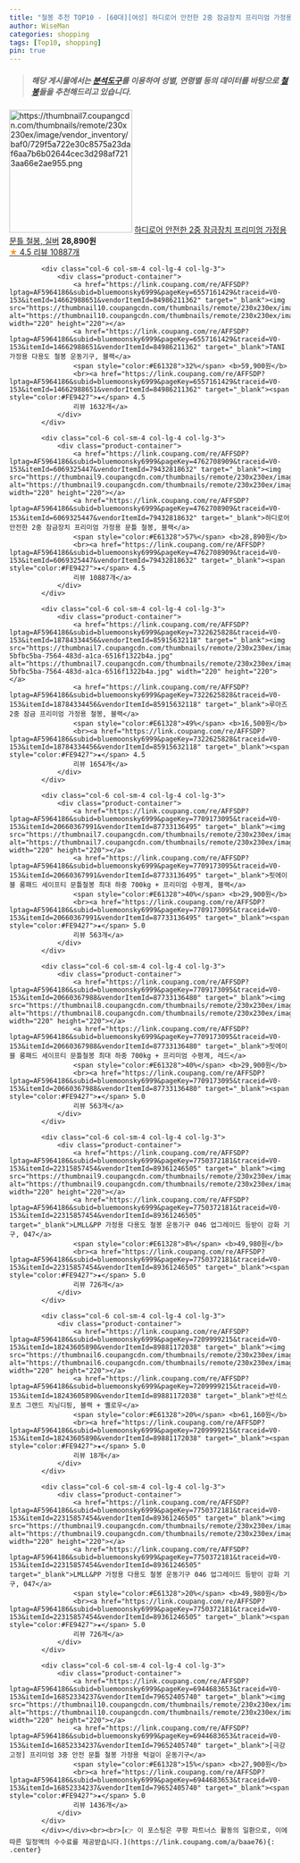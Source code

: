 ```yaml
---
title: "철봉 추천 TOP10 - [60대][여성] 하디로어 안전한 2중 잠금장치 프리미엄 가정용 문틀 철봉, 실버"
author: WiseMan
categories: shopping
tags: [Top10, shopping]
pin: true
---
```


> ##### 해당 게시물에서는 [**분석도구**](https://itemscout.io/)를 이용하여 **성별**, **연령별** 등의 데이터를 바탕으로 [**철봉**](https://link.coupang.com/a/baae76)들을 추천해드리고 있습니다.
<div class="container"><div class="row">
            <div class="col-6 col-sm-4 col-lg-4 col-lg-3">
                <div class="product-container">
                    <a href="https://link.coupang.com/re/AFFSDP?lptag=AF5964186&subid=bluemoonsky6999&pageKey=4762708909&traceid=V0-153&itemId=21713478330&vendorItemId=88762849863" target="_blank"><img src="https://thumbnail7.coupangcdn.com/thumbnails/remote/230x230ex/image/vendor_inventory/baf0/729f5a722e30c8575a23daf6aa7b6b02644cec3d298af7213aa66e2ae955.png" alt="https://thumbnail7.coupangcdn.com/thumbnails/remote/230x230ex/image/vendor_inventory/baf0/729f5a722e30c8575a23daf6aa7b6b02644cec3d298af7213aa66e2ae955.png" width="220" height="220"></a>
                    <a href="https://link.coupang.com/re/AFFSDP?lptag=AF5964186&subid=bluemoonsky6999&pageKey=4762708909&traceid=V0-153&itemId=21713478330&vendorItemId=88762849863" target="_blank">하디로어 안전한 2중 잠금장치 프리미엄 가정용 문틀 철봉, 실버</a>
                    <span style="color:#E61328"></span> <b>28,890원</b>
                    <br><a href="https://link.coupang.com/re/AFFSDP?lptag=AF5964186&subid=bluemoonsky6999&pageKey=4762708909&traceid=V0-153&itemId=21713478330&vendorItemId=88762849863" target="_blank"><span style="color:#FE9427">★</span> 4.5
                    리뷰 10887개</a>
                </div>
            </div>
            
            <div class="col-6 col-sm-4 col-lg-4 col-lg-3">
                <div class="product-container">
                    <a href="https://link.coupang.com/re/AFFSDP?lptag=AF5964186&subid=bluemoonsky6999&pageKey=6557161429&traceid=V0-153&itemId=14662988651&vendorItemId=84986211362" target="_blank"><img src="https://thumbnail10.coupangcdn.com/thumbnails/remote/230x230ex/image/vendor_inventory/d8a6/2754d216a6576a3cf02b48f3865f40475ca1a9d4649c6360997187cb8f34.jpg" alt="https://thumbnail10.coupangcdn.com/thumbnails/remote/230x230ex/image/vendor_inventory/d8a6/2754d216a6576a3cf02b48f3865f40475ca1a9d4649c6360997187cb8f34.jpg" width="220" height="220"></a>
                    <a href="https://link.coupang.com/re/AFFSDP?lptag=AF5964186&subid=bluemoonsky6999&pageKey=6557161429&traceid=V0-153&itemId=14662988651&vendorItemId=84986211362" target="_blank">TANI 가정용 다용도 철봉 운동기구, 블랙</a>
                    <span style="color:#E61328">32%</span> <b>59,900원</b>
                    <br><a href="https://link.coupang.com/re/AFFSDP?lptag=AF5964186&subid=bluemoonsky6999&pageKey=6557161429&traceid=V0-153&itemId=14662988651&vendorItemId=84986211362" target="_blank"><span style="color:#FE9427">★</span> 4.5
                    리뷰 1632개</a>
                </div>
            </div>
            
            <div class="col-6 col-sm-4 col-lg-4 col-lg-3">
                <div class="product-container">
                    <a href="https://link.coupang.com/re/AFFSDP?lptag=AF5964186&subid=bluemoonsky6999&pageKey=4762708909&traceid=V0-153&itemId=6069325447&vendorItemId=79432818632" target="_blank"><img src="https://thumbnail9.coupangcdn.com/thumbnails/remote/230x230ex/image/vendor_inventory/e44e/383022157fd6bf1214d5a63bdd9be174d9fa7c16c2087d07060e745e11fa.png" alt="https://thumbnail9.coupangcdn.com/thumbnails/remote/230x230ex/image/vendor_inventory/e44e/383022157fd6bf1214d5a63bdd9be174d9fa7c16c2087d07060e745e11fa.png" width="220" height="220"></a>
                    <a href="https://link.coupang.com/re/AFFSDP?lptag=AF5964186&subid=bluemoonsky6999&pageKey=4762708909&traceid=V0-153&itemId=6069325447&vendorItemId=79432818632" target="_blank">하디로어 안전한 2중 잠금장치 프리미엄 가정용 문틀 철봉, 블랙</a>
                    <span style="color:#E61328">57%</span> <b>28,890원</b>
                    <br><a href="https://link.coupang.com/re/AFFSDP?lptag=AF5964186&subid=bluemoonsky6999&pageKey=4762708909&traceid=V0-153&itemId=6069325447&vendorItemId=79432818632" target="_blank"><span style="color:#FE9427">★</span> 4.5
                    리뷰 10887개</a>
                </div>
            </div>
            
            <div class="col-6 col-sm-4 col-lg-4 col-lg-3">
                <div class="product-container">
                    <a href="https://link.coupang.com/re/AFFSDP?lptag=AF5964186&subid=bluemoonsky6999&pageKey=7322625828&traceid=V0-153&itemId=18784334456&vendorItemId=85915632118" target="_blank"><img src="https://thumbnail7.coupangcdn.com/thumbnails/remote/230x230ex/image/retail/images/26317145801223-5bfbc5ba-7564-483d-a1ca-6516f1322b4a.jpg" alt="https://thumbnail7.coupangcdn.com/thumbnails/remote/230x230ex/image/retail/images/26317145801223-5bfbc5ba-7564-483d-a1ca-6516f1322b4a.jpg" width="220" height="220"></a>
                    <a href="https://link.coupang.com/re/AFFSDP?lptag=AF5964186&subid=bluemoonsky6999&pageKey=7322625828&traceid=V0-153&itemId=18784334456&vendorItemId=85915632118" target="_blank">루아즈 2중 잠금 프리미엄 가정용 철봉, 블랙</a>
                    <span style="color:#E61328">49%</span> <b>16,500원</b>
                    <br><a href="https://link.coupang.com/re/AFFSDP?lptag=AF5964186&subid=bluemoonsky6999&pageKey=7322625828&traceid=V0-153&itemId=18784334456&vendorItemId=85915632118" target="_blank"><span style="color:#FE9427">★</span> 4.5
                    리뷰 1654개</a>
                </div>
            </div>
            
            <div class="col-6 col-sm-4 col-lg-4 col-lg-3">
                <div class="product-container">
                    <a href="https://link.coupang.com/re/AFFSDP?lptag=AF5964186&subid=bluemoonsky6999&pageKey=7709173095&traceid=V0-153&itemId=20660367991&vendorItemId=87733136495" target="_blank"><img src="https://thumbnail7.coupangcdn.com/thumbnails/remote/230x230ex/image/vendor_inventory/0815/a44f75a30a688eb1b011d6cb3dfe86df31694ecf9bc4794df597ad284de8.jpg" alt="https://thumbnail7.coupangcdn.com/thumbnails/remote/230x230ex/image/vendor_inventory/0815/a44f75a30a688eb1b011d6cb3dfe86df31694ecf9bc4794df597ad284de8.jpg" width="220" height="220"></a>
                    <a href="https://link.coupang.com/re/AFFSDP?lptag=AF5964186&subid=bluemoonsky6999&pageKey=7709173095&traceid=V0-153&itemId=20660367991&vendorItemId=87733136495" target="_blank">핏에이블 롱패드 세이프티 문틀철봉 최대 하중 700kg + 프리미엄 수평계, 블랙</a>
                    <span style="color:#E61328">40%</span> <b>29,900원</b>
                    <br><a href="https://link.coupang.com/re/AFFSDP?lptag=AF5964186&subid=bluemoonsky6999&pageKey=7709173095&traceid=V0-153&itemId=20660367991&vendorItemId=87733136495" target="_blank"><span style="color:#FE9427">★</span> 5.0
                    리뷰 563개</a>
                </div>
            </div>
            
            <div class="col-6 col-sm-4 col-lg-4 col-lg-3">
                <div class="product-container">
                    <a href="https://link.coupang.com/re/AFFSDP?lptag=AF5964186&subid=bluemoonsky6999&pageKey=7709173095&traceid=V0-153&itemId=20660367988&vendorItemId=87733136480" target="_blank"><img src="https://thumbnail8.coupangcdn.com/thumbnails/remote/230x230ex/image/vendor_inventory/c0b2/7ad85e415ca39afd143b770c55af0ba84a979b53bb083da597d94ed9820c.jpg" alt="https://thumbnail8.coupangcdn.com/thumbnails/remote/230x230ex/image/vendor_inventory/c0b2/7ad85e415ca39afd143b770c55af0ba84a979b53bb083da597d94ed9820c.jpg" width="220" height="220"></a>
                    <a href="https://link.coupang.com/re/AFFSDP?lptag=AF5964186&subid=bluemoonsky6999&pageKey=7709173095&traceid=V0-153&itemId=20660367988&vendorItemId=87733136480" target="_blank">핏에이블 롱패드 세이프티 문틀철봉 최대 하중 700kg + 프리미엄 수평계, 레드</a>
                    <span style="color:#E61328">40%</span> <b>29,900원</b>
                    <br><a href="https://link.coupang.com/re/AFFSDP?lptag=AF5964186&subid=bluemoonsky6999&pageKey=7709173095&traceid=V0-153&itemId=20660367988&vendorItemId=87733136480" target="_blank"><span style="color:#FE9427">★</span> 5.0
                    리뷰 563개</a>
                </div>
            </div>
            
            <div class="col-6 col-sm-4 col-lg-4 col-lg-3">
                <div class="product-container">
                    <a href="https://link.coupang.com/re/AFFSDP?lptag=AF5964186&subid=bluemoonsky6999&pageKey=7750372181&traceid=V0-153&itemId=22315857454&vendorItemId=89361246505" target="_blank"><img src="https://thumbnail9.coupangcdn.com/thumbnails/remote/230x230ex/image/0820_amir_esrgan_inf80k_batch_0_max3k/2143/81fffb6ff93ed7c77314e0fc082eee6e85fb65fdecebec25a04ef22fe66a.jpg" alt="https://thumbnail9.coupangcdn.com/thumbnails/remote/230x230ex/image/0820_amir_esrgan_inf80k_batch_0_max3k/2143/81fffb6ff93ed7c77314e0fc082eee6e85fb65fdecebec25a04ef22fe66a.jpg" width="220" height="220"></a>
                    <a href="https://link.coupang.com/re/AFFSDP?lptag=AF5964186&subid=bluemoonsky6999&pageKey=7750372181&traceid=V0-153&itemId=22315857454&vendorItemId=89361246505" target="_blank">LMLL&PP 가정용 다용도 철봉 운동기구 046 업그레이드 등받이 강화 기구, 047</a>
                    <span style="color:#E61328">8%</span> <b>49,980원</b>
                    <br><a href="https://link.coupang.com/re/AFFSDP?lptag=AF5964186&subid=bluemoonsky6999&pageKey=7750372181&traceid=V0-153&itemId=22315857454&vendorItemId=89361246505" target="_blank"><span style="color:#FE9427">★</span> 5.0
                    리뷰 726개</a>
                </div>
            </div>
            
            <div class="col-6 col-sm-4 col-lg-4 col-lg-3">
                <div class="product-container">
                    <a href="https://link.coupang.com/re/AFFSDP?lptag=AF5964186&subid=bluemoonsky6999&pageKey=7209999215&traceid=V0-153&itemId=18243605890&vendorItemId=89881172038" target="_blank"><img src="https://thumbnail6.coupangcdn.com/thumbnails/remote/230x230ex/image/0820_amir_esrgan_inf80k_batch_4_max3k/a89d/2ce50d3dd17d04dc612d5aab9fcc26b4a6133ce6af903e50abc7a5dca197.jpg" alt="https://thumbnail6.coupangcdn.com/thumbnails/remote/230x230ex/image/0820_amir_esrgan_inf80k_batch_4_max3k/a89d/2ce50d3dd17d04dc612d5aab9fcc26b4a6133ce6af903e50abc7a5dca197.jpg" width="220" height="220"></a>
                    <a href="https://link.coupang.com/re/AFFSDP?lptag=AF5964186&subid=bluemoonsky6999&pageKey=7209999215&traceid=V0-153&itemId=18243605890&vendorItemId=89881172038" target="_blank">반석스포츠 그랜드 치닝디핑, 블랙 + 옐로우</a>
                    <span style="color:#E61328">20%</span> <b>61,160원</b>
                    <br><a href="https://link.coupang.com/re/AFFSDP?lptag=AF5964186&subid=bluemoonsky6999&pageKey=7209999215&traceid=V0-153&itemId=18243605890&vendorItemId=89881172038" target="_blank"><span style="color:#FE9427">★</span> 5.0
                    리뷰 18개</a>
                </div>
            </div>
            
            <div class="col-6 col-sm-4 col-lg-4 col-lg-3">
                <div class="product-container">
                    <a href="https://link.coupang.com/re/AFFSDP?lptag=AF5964186&subid=bluemoonsky6999&pageKey=7750372181&traceid=V0-153&itemId=22315857454&vendorItemId=89361246505" target="_blank"><img src="https://thumbnail9.coupangcdn.com/thumbnails/remote/230x230ex/image/0820_amir_esrgan_inf80k_batch_0_max3k/2143/81fffb6ff93ed7c77314e0fc082eee6e85fb65fdecebec25a04ef22fe66a.jpg" alt="https://thumbnail9.coupangcdn.com/thumbnails/remote/230x230ex/image/0820_amir_esrgan_inf80k_batch_0_max3k/2143/81fffb6ff93ed7c77314e0fc082eee6e85fb65fdecebec25a04ef22fe66a.jpg" width="220" height="220"></a>
                    <a href="https://link.coupang.com/re/AFFSDP?lptag=AF5964186&subid=bluemoonsky6999&pageKey=7750372181&traceid=V0-153&itemId=22315857454&vendorItemId=89361246505" target="_blank">LMLL&PP 가정용 다용도 철봉 운동기구 046 업그레이드 등받이 강화 기구, 047</a>
                    <span style="color:#E61328">20%</span> <b>49,980원</b>
                    <br><a href="https://link.coupang.com/re/AFFSDP?lptag=AF5964186&subid=bluemoonsky6999&pageKey=7750372181&traceid=V0-153&itemId=22315857454&vendorItemId=89361246505" target="_blank"><span style="color:#FE9427">★</span> 5.0
                    리뷰 726개</a>
                </div>
            </div>
            
            <div class="col-6 col-sm-4 col-lg-4 col-lg-3">
                <div class="product-container">
                    <a href="https://link.coupang.com/re/AFFSDP?lptag=AF5964186&subid=bluemoonsky6999&pageKey=6944683653&traceid=V0-153&itemId=16852334237&vendorItemId=79652405740" target="_blank"><img src="https://thumbnail10.coupangcdn.com/thumbnails/remote/230x230ex/image/0820_amir_esrgan_inf80k_batch_2_max3k/b304/99bd2db8431d5c887b578429efe719523fd5a7fa4538ccb793d8d70b5b94.jpg" alt="https://thumbnail10.coupangcdn.com/thumbnails/remote/230x230ex/image/0820_amir_esrgan_inf80k_batch_2_max3k/b304/99bd2db8431d5c887b578429efe719523fd5a7fa4538ccb793d8d70b5b94.jpg" width="220" height="220"></a>
                    <a href="https://link.coupang.com/re/AFFSDP?lptag=AF5964186&subid=bluemoonsky6999&pageKey=6944683653&traceid=V0-153&itemId=16852334237&vendorItemId=79652405740" target="_blank">[극강 고정] 프리미엄 3중 안전 문틀 철봉 가정용 턱걸이 운동기구</a>
                    <span style="color:#E61328">15%</span> <b>27,900원</b>
                    <br><a href="https://link.coupang.com/re/AFFSDP?lptag=AF5964186&subid=bluemoonsky6999&pageKey=6944683653&traceid=V0-153&itemId=16852334237&vendorItemId=79652405740" target="_blank"><span style="color:#FE9427">★</span> 5.0
                    리뷰 1436개</a>
                </div>
            </div>
            </div></div><br><br>[👉 이 포스팅은 쿠팡 파트너스 활동의 일환으로, 이에 따른 일정액의 수수료를 제공받습니다.](https://link.coupang.com/a/baae76){: .center}